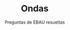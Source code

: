 ---
title: Ondas
subtitle: Preguntas de EBAU resueltas
summary: Preguntas de EBAU resueltas.
tags:
- EBAU
- ondas
categories:
- Física
weight: 3

_build:
  render: never

# Optional external URL for project (replaces project detail page).
external_link: "https://drive.google.com/file/d/0B6t6-aLmKtoLX3VNbElWUHhHdGM/view"

image:
  caption: Imagen de [**Arek Socha**](https://pixabay.com/es/users/qimono-1962238/) en [Pixabay](https://pixabay.com/es/)
  focal_point: Smart
---